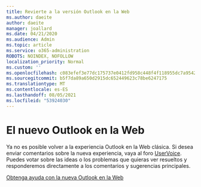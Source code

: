 ```yaml
---
title: Revierte a la versión Outlook en la Web
ms.author: daeite
author: daeite
manager: joallard
ms.date: 04/21/2020
ms.audience: Admin
ms.topic: article
ms.service: o365-administration
ROBOTS: NOINDEX, NOFOLLOW
localization_priority: Normal
ms.custom: ''
ms.openlocfilehash: c083efef3e77dc175737e0412fd958c448f4f118955dc7a95427dab831ccbe4d
ms.sourcegitcommit: b5f7da89a650d2915dc652449623c78be6247175
ms.translationtype: MT
ms.contentlocale: es-ES
ms.lasthandoff: 08/05/2021
ms.locfileid: "53924030"
---
```

# <a name="the-new-outlook-on-the-web"></a>El nuevo Outlook en la Web

Ya no es posible volver a la experiencia Outlook en la Web clásica. Si desea enviar comentarios sobre la nueva experiencia, vaya al foro [UserVoice](https://go.microsoft.com/fwlink/?linkid=2103182). Puedes votar sobre las ideas o los problemas que quieras ver resueltos y responderemos directamente a los comentarios y sugerencias principales.

[Obtenga ayuda con la nueva Outlook en la Web](https://support.office.com/article/017014cd-2ad0-41ab-8473-6bd8c349d4f8)